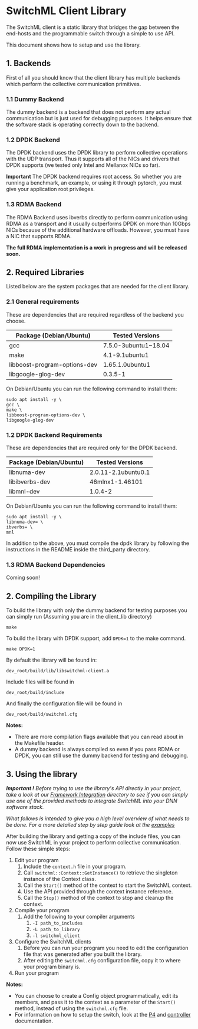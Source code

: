 
# SwitchML Client Library

The SwitchML client is a static library that bridges the gap between the end-hosts and the programmable switch through a simple to use API.

This document shows how to setup and use the library.

## 1. Backends

First of all you should know that the client library has multiple backends which perform the collective communication primitives.

### 1.1 Dummy Backend

The dummy backend is a backend that does not perform any actual communication but is just used for debugging purposes.
It helps ensure that the software stack is operating correctly down to the backend.

### 1.2 DPDK Backend

The DPDK backend uses the DPDK library to perform collective operations with the UDP transport. Thus it supports all of the NICs and drivers that DPDK supports (we tested only Intel and Mellanox NICs so far).

**Important** The DPDK backend requires root access. So whether you are running a benchmark, an example, or using it through pytorch, you must give your application root privileges.

### 1.3 RDMA Backend

The RDMA Backend uses ibverbs directly to perform communication using RDMA as a transport and it usually outperforms DPDK on more than 10Gbps NICs because of the additional hardware offloads. However, you must have a NIC that supports RDMA.

**The full RDMA implementation is a work in progress and will be released soon.**

## 2. Required Libraries

Listed below are the system packages that are needed for the client library.

### 2.1 General requirements

These are dependencies that are required regardless of the backend you choose.

| Package (Debian/Ubuntu) | Tested Versions |
|--|--|
| gcc | 7.5.0-3ubuntu1~18.04 |
| make | 4.1-9.1ubuntu1 |
| libboost-program-options-dev | 1.65.1.0ubuntu1 |
| libgoogle-glog-dev | 0.3.5-1 |

On Debian/Ubuntu you can run the following command to install them:

	sudo apt install -y \
	gcc \
	make \
	libboost-program-options-dev \
	libgoogle-glog-dev

### 1.2 DPDK Backend Requirements

These are dependencies that are required only for the DPDK backend.

| Package (Debian/Ubuntu) | Tested Versions |
|--|--|
| libnuma-dev | 2.0.11-2.1ubuntu0.1 |
| libibverbs-dev | 46mlnx1-1.46101 |
| libmnl-dev | 1.0.4-2 |

On Debian/Ubuntu you can run the following command to install them:

	sudo apt install -y \
	libnuma-dev= \
	ibverbs= \
	mnl

In addition to the above, you must compile the dpdk library by following the instructions in the README inside the third_party directory.

### 1.3 RDMA Backend Dependencies

Coming soon!

## 2. Compiling the Library

To build the library with only the dummy backend for testing purposes you can simply run (Assuming you are in the client_lib directory)

	make

To build the library with DPDK support, add `DPDK=1` to the make command.

	make DPDK=1

By default the library will be found in:

    dev_root/build/lib/libswitchml-client.a
  
Include files will be found in

    dev_root/build/include
  
And finally the configuration file will be found in

    dev_root/build/switchml.cfg

**Notes:**
 - There are more compilation flags available that you can read about in the Makefile header.
 - A dummy backend is always compiled so even if you pass RDMA or DPDK, you can still use the dummy backend for testing and debugging.

## 3. Using the library

***Important !***
*Before trying to use the library's API directly in your project, take a look at our [Framework Integration](/dev_root/frameworks_integration) directory to see if you can simply use one of the provided methods to integrate SwitchML into your DNN software stack.*

*What follows is intended to give you a high level overview of what needs to be done. For a more detailed step by step guide look at the [examples](/dev_root/examples)*

After building the library and getting a copy of the include files, you can now use SwitchML in your project to perform collective communication. Follow these simple steps:

1. Edit your program
	 1. Include the `context.h` file in your program.
	 3. Call `switchml::Context::GetInstance()` to retrieve the singleton instance of the Context class.
	 4. Call the `Start()` method of the context to start the SwitchML context.
	 5. Use the API provided through the context instance reference.
	 6. Call the `Stop()` method of the context to stop and cleanup the context.
 2. Compile your program
	1. Add the following to your compiler arguments
		1. `-I path_to_includes` 
		2. `-L path_to_library` 
		3.  `-l switchml_client` 
2. Configure the SwitchML clients
	1.  Before you can run your program you need to edit the configuration file that was generated after you built the library.
	2. After editing the `switchml.cfg` configuration file, copy it to where your program binary is.
4. Run your program

**Notes:**
 - You can choose to create a Config object programmatically, edit its members, and pass it to the context as a parameter of the `Start()` method, instead of using the `switchml.cfg` file.
 - For information on how to setup the switch, look at the [P4](/dev_root/p4) and [controller](/dev_root/controller) documentation.
